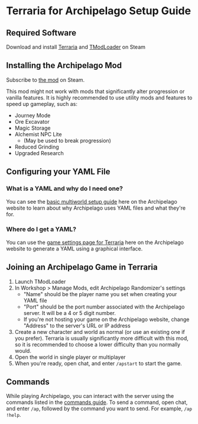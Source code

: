 # Terraria for Archipelago Setup Guide

## Required Software

Download and install [Terraria](https://store.steampowered.com/app/105600/Terraria/)
and [TModLoader](https://store.steampowered.com/app/1281930/tModLoader/) on Steam

## Installing the Archipelago Mod

Subscribe to [the mod](https://steamcommunity.com/sharedfiles/filedetails/?id=2922217554) on Steam.

This mod might not work with mods that significantly alter progression or vanilla features. It is
highly recommended to use utility mods and features to speed up gameplay, such as:

- Journey Mode
- Ore Excavator
- Magic Storage
- Alchemist NPC Lite
    - (May be used to break progression)
- Reduced Grinding
- Upgraded Research

## Configuring your YAML File

### What is a YAML and why do I need one?

You can see the [basic multiworld setup guide](/tutorial/Archipelago/setup/en) here
on the Archipelago website to learn about why Archipelago uses YAML files and what they're for.

### Where do I get a YAML?

You can use the [game settings page for Terraria](/games/Terraria/player-settings) here
on the Archipelago website to generate a YAML using a graphical interface.

## Joining an Archipelago Game in Terraria

1. Launch TModLoader
2. In Workshop > Manage Mods, edit Archipelago Randomizer's settings
    - "Name" should be the player name you set when creating your YAML file
    - "Port" should be the port number associated with the Archipelago server. It will be a 4 or 5
    digit number.
    - If you're not hosting your game on the Archipelago website, change "Address" to the server's
    URL or IP address
3. Create a new character and world as normal (or use an existing one if you prefer). Terraria is
usually significantly more difficult with this mod, so it is recommended to choose a lower
difficulty than you normally would.
4. Open the world in single player or multiplayer
5. When you're ready, open chat, and enter `/apstart` to start the game.
   
## Commands

While playing Archipelago, you can interact with the server using the commands listed in the
[commands guide](/tutorial/Archipelago/commands/en). To send a command, open chat, and enter `/ap`,
followed by the command you want to send. For example, `/ap !help`.
